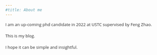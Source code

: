 ```yaml
---
#title: About me
---
```


<div style="font-family: 'Open Sans', sans-serif; color: #303030; font-size: 13px;">
I am an up-coming phd candidate in 2022 at USTC supervised by Feng Zhao.
<br>
<br>
This is my blog. 
<br>
<br>
I hope it can be simple and insightful.
</div>


